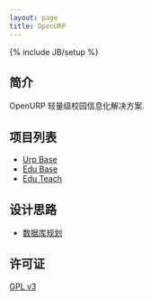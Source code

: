 ```yaml
---
layout: page
title: OpenURP
---
```

{% include JB/setup %}

## 简介

OpenURP 轻量级校园信息化解决方案.

## 项目列表

* [Urp Base](/module/urp_base/model/index.html)
* [Edu Base](/module/urp_edu_base/model/index.html)
* [Edu Teach](/module/urp_edu_teach/model/index.html)

## 设计思路

* [数据库规划](/design/database.html)

## 许可证
[GPL v3](http://www.gnu.org/licenses/gpl.txt)

